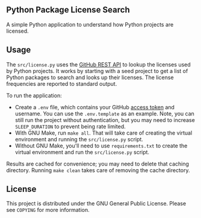 ## Python Package License Search
A simple Python application to understand how Python projects are licensed.

## Usage
The `src/license.py` uses the [GitHub REST API](https://docs.github.com/en/rest) to lookup the licenses used by Python projects. It works by starting with a seed project to get a list of Python packages to search and looks up their licenses. The license frequencies are reported to standard output.

To run the application:

* Create a `.env` file, which contains your GitHub [access token](https://docs.github.com/en/authentication/keeping-your-account-and-data-secure/creating-a-personal-access-token) and username. You can use the `.env.template` as an example. Note, you can still run the project without authentication, but you may need to increase `SLEEP_DURATION` to prevent being rate limited. 
* With GNU Make, run `make all`. That will take care of creating the virtual environment and running the `src/license.py` script.
* Without GNU Make, you'll need to use `requirements.txt` to create the virtual environment and run the `src/license.py` script.

Results are cached for convenience; you may need to delete that caching directory. Running `make clean` takes care of removing the cache directory.

## License
This project is distributed under the GNU General Public License. Please see `COPYING` for more information.
